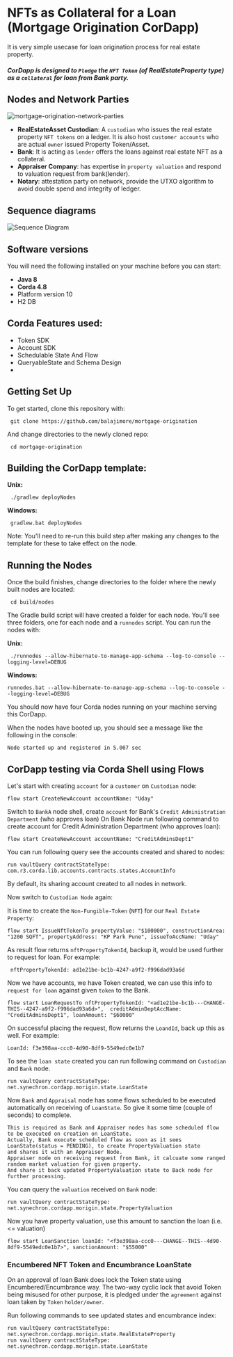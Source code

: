 # NFTs as Collateral for a Loan (Mortgage Origination CorDapp)

It is very simple usecase for loan origination process for real estate property.

##### CorDapp is designed to `Pledge` the `NFT Token` (of RealEstateProperty type) as a `collateral` for loan from Bank party.
 
## Nodes and Network Parties
![mortgage-origination-network-parties](mortgage-origination-network-parties.PNG)

* **RealEstateAsset Custodian**: A `custodian` who issues the real estate property `NFT tokens` on a ledger. It is also host `customer accounts` who are actual `owner` issued Property Token/Asset.
* **Bank**: It is acting as `lender` offers the loans against real estate NFT as a collateral. 
* **Appraiser Company**: has expertise in `property valuation` and respond to valuation request from bank(lender). 
* **Notary**: attestation party on network, provide the UTXO algorithm to avoid double spend and integrity of ledger. 

## Sequence diagrams  
![Sequence Diagram](sequence-diagram.png)

## Software versions
You will need the following installed on your machine before you can start:

* **Java 8**
* **Corda 4.8** 
* Platform version 10
* H2 DB

## Corda Features used:
* Token SDK
* Account SDK
* Schedulable State And Flow
* QueryableState and Schema Design
* 

## Getting Set Up

To get started, clone this repository with:

     git clone https://github.com/balajimore/mortgage-origination

And change directories to the newly cloned repo:

     cd mortgage-origination

## Building the CorDapp template:

**Unix:** 

     ./gradlew deployNodes

**Windows:**

     gradlew.bat deployNodes

Note: You'll need to re-run this build step after making any changes to
the template for these to take effect on the node.

## Running the Nodes

Once the build finishes, change directories to the folder where the newly
built nodes are located:

     cd build/nodes

The Gradle build script will have created a folder for each node. You'll
see three folders, one for each node and a `runnodes` script. You can
run the nodes with:

**Unix:**

     ./runnodes --allow-hibernate-to-manage-app-schema --log-to-console --logging-level=DEBUG

**Windows:**

    runnodes.bat --allow-hibernate-to-manage-app-schema --log-to-console --logging-level=DEBUG

You should now have four Corda nodes running on your machine serving 
this CorDapp.

When the nodes have booted up, you should see a message like the following 
in the console: 

    Node started up and registered in 5.007 sec

## CorDapp testing via Corda Shell using Flows

Let's start with creating `account` for a `customer` on `Custodian` node:

    flow start CreateNewAccount accountName: "Uday"

Switch to `BankA` node shell, create `account` for Bank's `Credit Administration Department` (who approves loan) On Bank Node run following command to create account for Credit Administration Department (who approves loan):
	
	flow start CreateNewAccount accountName: "CreditAdminsDept1"

You can run following query see the accounts created and shared to nodes: 

    run vaultQuery contractStateType: com.r3.corda.lib.accounts.contracts.states.AccountInfo

By default, its sharing account created to all nodes in network. 

Now switch to `Custodian Node` again:

It is time to create the `Non-Fungible-Token` (`NFT`) for our `Real Estate Property`:

	flow start IssueNftTokenTo propertyValue: "$100000", constructionArea: "1200 SQFT", propertyAddress: "KP Park Pune", issueToAccName: "Uday"
	
As result flow returns `nftPropertyTokenId`, backup it, would be used further to request for loan. For example:

	 nftPropertyTokenId: ad1e21be-bc1b-4247-a9f2-f996dad93a6d

Now we have accounts, we have Token created, we can use this info to `request for loan` against given `token` to the Bank.

    flow start LoanRequestTo nftPropertyTokenId: "<ad1e21be-bc1b---CHANGE-THIS--4247-a9f2-f996dad93a6d>",  creditAdminDeptAccName: "CreditAdminsDept1", loanAmount: "$60000"

On successful placing the request, flow returns the `LoandId`, back up this as well. For example: 
	
	LoanId: f3e398aa-ccc0-4d90-8df9-5549edc0e1b7
	
To see the `loan state` created you can run following command on `Custodian` and `Bank` node.

    run vaultQuery contractStateType: net.synechron.cordapp.morigin.state.LoanState

Now `Bank` and `Appraisal` node has some flows scheduled to be executed automatically on receiving of `LoanState`.
So give it some time (couple of seconds) to complete.

	This is required as Bank and Appraiser nodes has some scheduled flow to be executed on creation on LoanState. 
	Actually, Bank execute scheduled flow as soon as it sees LoanState(status = PENDING), to create PropertyValuation state 
	and shares it with an Appraiser Node.
	Appraiser node on receiving request from Bank, it calcuate some ranged random market valuation for given property. 
	And share it back updated PropertyValuation state to Back node for further processing.
	
You can query the `valuation` received on `Bank` node:

    run vaultQuery contractStateType: net.synechron.cordapp.morigin.state.PropertyValuation

Now you have property valuation, use this amount to sanction the loan (i.e. <= valuation)

    flow start LoanSanction loanId: "<f3e398aa-ccc0---CHANGE--THIS--4d90-8df9-5549edc0e1b7>", sanctionAmount: "$55000"

### Encumbered NFT Token and Encumbrance LoanState 
On an approval of loan Bank does lock the Token state using Encumbered/Encumbrance way. 
The two-way cyclic lock that avoid Token being misused for other purpose, it is pledged under the `agreement` against loan taken by `Token` `holder/owner`.

Run following commands to see updated states and encumbrance index:
 
    run vaultQuery contractStateType: net.synechron.cordapp.morigin.state.RealEstateProperty
    run vaultQuery contractStateType: net.synechron.cordapp.morigin.state.LoanState
